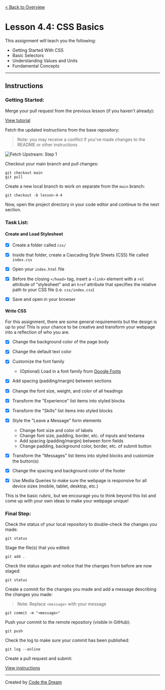 [< Back to Overview](../../README.md)

# Lesson 4.4: CSS Basics

This assignment will teach you the following:

- Getting Started With CSS
- Basic Selectors
- Understanding Values and Units
- Fundamental Concepts

---

## Instructions

### Getting Started:

Merge your pull request from the previous lesson (if you haven't already):

[View tutorial](../common/how-to-merge.md)

Fetch the updated instructions from the base repository:

> Note: you may receive a conflict if you've made changes to the README or other instructions

![Fetch Upstream: Step 1](../assets/fetch-upstream/step-1.jpg)

Checkout your main branch and pull changes:

    git checkout main
    git pull

Create a new local branch to work on separate from the `main` branch:

    git checkout -b lesson-4-4

Now, open the project directory in your code editor and continue to the next section.

### Task List:

#### Create and Load Stylesheet

- [x] Create a folder called `css/`

- [x] Inside that folder, create a Cascading Style Sheets (CSS) file called `index.css`

- [x] Open your `index.html` file

- [x] Before the closing `</head>` tag, insert a `<link>` element with a `rel` attribute of "stylesheet" and an `href` attribute that specifies the relative path to your CSS file (i.e. `css/index.css`)

- [x] Save and open in your browser

#### Write CSS

For this assignment, there are some general requirements but the design is up to you! This is your chance to be creative and transform your webpage into a reflection of who you are.

- [x] Change the background color of the page body

- [x] Change the default text color

- [x] Customize the font family
  - (Optional) Load in a font family from [Google Fonts](https://fonts.google.com/)

- [x] Add spacing (padding/margin) between sections

- [x] Change the font size, weight, and color of all headings

- [x] Transform the "Experience" list items into styled blocks

- [x] Transform the "Skills" list items into styled blocks

- [x] Style the "Leave a Message" form elements
  - Change font size and color of labels
  - Change font size, padding, border, etc. of inputs and textarea
  - Add spacing (padding/margin) between form fields
  - Change padding, background color, border, etc. of submit button

- [x] Transform the "Messages" list items into styled blocks and customize the button(s)

- [x] Change the spacing and background color of the footer

- [x] Use Media Queries to make sure the webpage is responsive for all device sizes (mobile, tablet, desktop, etc.)

This is the basic rubric, but we encourage you to think beyond this list and come up with your own ideas to make your webpage unique!

### Final Step:

Check the status of your local repository to double-check the changes you made:

    git status

Stage the file(s) that you edited:

    git add .

Check the status again and notice that the changes from before are now staged:

    git status

Create a commit for the changes you made and add a message describing the changes you made:

> Note: Replace `<message>` with your message

    git commit -m "<message>"

Push your commit to the remote repository (visible in GitHub):

    git push

Check the log to make sure your commit has been published:

    git log --online

Create a pull request and submit:

[View instructions](../common/how-to-pull-request.md)

---

Created by [Code the Dream](https://www.codethedream.org)
